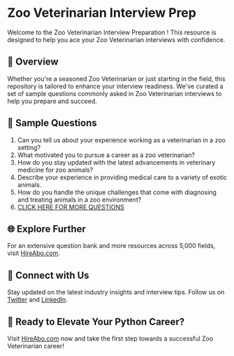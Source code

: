 # Zoo Veterinarian Interview Prep

Welcome to the Zoo Veterinarian Interview Preparation ! This resource is designed to help you ace your Zoo Veterinarian interviews with confidence.

## 🚀 Overview

Whether you're a seasoned Zoo Veterinarian or just starting in the field, this repository is tailored to enhance your interview readiness. We've curated a set of sample questions commonly asked in Zoo Veterinarian interviews to help you prepare and succeed.

## 📝 Sample Questions

1. Can you tell us about your experience working as a veterinarian in a zoo setting?
2. What motivated you to pursue a career as a zoo veterinarian?
3. How do you stay updated with the latest advancements in veterinary medicine for zoo animals?
4. Describe your experience in providing medical care to a variety of exotic animals.
5. How do you handle the unique challenges that come with diagnosing and treating animals in a zoo environment?
6. [CLICK HERE FOR MORE QUESTIONS](https://hireabo.com/job/24_0_8/Zoo%20Veterinarian)

## 🌐 Explore Further

For an extensive question bank and more resources across 5,000 fields, visit [HireAbo.com](https://www.hireabo.com).

## 📱 Connect with Us

Stay updated on the latest industry insights and interview tips. Follow us on [Twitter](https://twitter.com/hireabo) and [LinkedIn](https://www.linkedin.com/in/hire-abo-3609972a8/).

## 🚀 Ready to Elevate Your Python Career?

Visit [HireAbo.com](https://www.hireabo.com) now and take the first step towards a successful Zoo Veterinarian career!